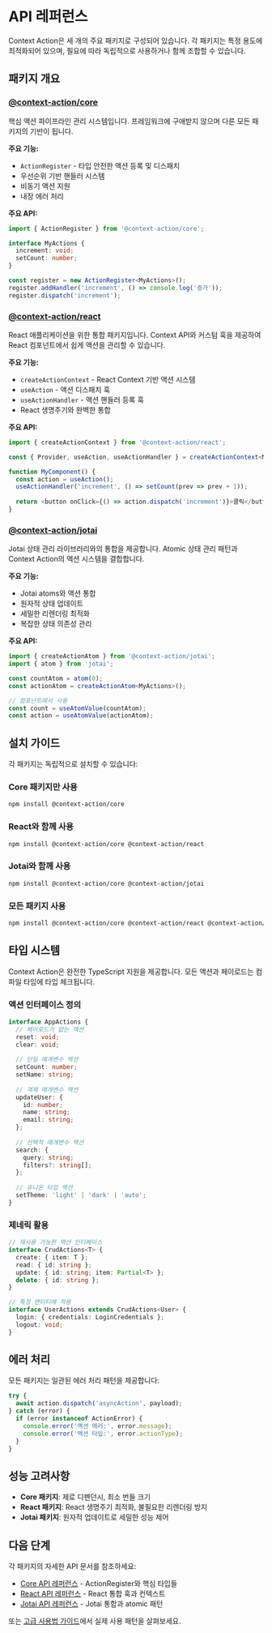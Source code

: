 # API 레퍼런스

Context Action은 세 개의 주요 패키지로 구성되어 있습니다. 각 패키지는 특정 용도에 최적화되어 있으며, 필요에 따라 독립적으로 사용하거나 함께 조합할 수 있습니다.

## 패키지 개요

### [@context-action/core](/ko/api/core/)
핵심 액션 파이프라인 관리 시스템입니다. 프레임워크에 구애받지 않으며 다른 모든 패키지의 기반이 됩니다.

**주요 기능:**
- `ActionRegister` - 타입 안전한 액션 등록 및 디스패치
- 우선순위 기반 핸들러 시스템
- 비동기 액션 지원
- 내장 에러 처리

**주요 API:**
```typescript
import { ActionRegister } from '@context-action/core';

interface MyActions {
  increment: void;
  setCount: number;
}

const register = new ActionRegister<MyActions>();
register.addHandler('increment', () => console.log('증가'));
register.dispatch('increment');
```

### [@context-action/react](/ko/api/react/)
React 애플리케이션을 위한 통합 패키지입니다. Context API와 커스텀 훅을 제공하여 React 컴포넌트에서 쉽게 액션을 관리할 수 있습니다.

**주요 기능:**
- `createActionContext` - React Context 기반 액션 시스템
- `useAction` - 액션 디스패치 훅
- `useActionHandler` - 액션 핸들러 등록 훅
- React 생명주기와 완벽한 통합

**주요 API:**
```typescript
import { createActionContext } from '@context-action/react';

const { Provider, useAction, useActionHandler } = createActionContext<MyActions>();

function MyComponent() {
  const action = useAction();
  useActionHandler('increment', () => setCount(prev => prev + 1));
  
  return <button onClick={() => action.dispatch('increment')}>클릭</button>;
}
```

### [@context-action/jotai](/ko/api/jotai/)
Jotai 상태 관리 라이브러리와의 통합을 제공합니다. Atomic 상태 관리 패턴과 Context Action의 액션 시스템을 결합합니다.

**주요 기능:**
- Jotai atoms와 액션 통합
- 원자적 상태 업데이트
- 세밀한 리렌더링 최적화
- 복잡한 상태 의존성 관리

**주요 API:**
```typescript
import { createActionAtom } from '@context-action/jotai';
import { atom } from 'jotai';

const countAtom = atom(0);
const actionAtom = createActionAtom<MyActions>();

// 컴포넌트에서 사용
const count = useAtomValue(countAtom);
const action = useAtomValue(actionAtom);
```

## 설치 가이드

각 패키지는 독립적으로 설치할 수 있습니다:

### Core 패키지만 사용
```bash
npm install @context-action/core
```

### React와 함께 사용
```bash
npm install @context-action/core @context-action/react
```

### Jotai와 함께 사용
```bash
npm install @context-action/core @context-action/jotai
```

### 모든 패키지 사용
```bash
npm install @context-action/core @context-action/react @context-action/jotai
```

## 타입 시스템

Context Action은 완전한 TypeScript 지원을 제공합니다. 모든 액션과 페이로드는 컴파일 타임에 타입 체크됩니다.

### 액션 인터페이스 정의

```typescript
interface AppActions {
  // 페이로드가 없는 액션
  reset: void;
  clear: void;
  
  // 단일 매개변수 액션
  setCount: number;
  setName: string;
  
  // 객체 매개변수 액션
  updateUser: {
    id: number;
    name: string;
    email: string;
  };
  
  // 선택적 매개변수 액션
  search: {
    query: string;
    filters?: string[];
  };
  
  // 유니온 타입 액션
  setTheme: 'light' | 'dark' | 'auto';
}
```

### 제네릭 활용

```typescript
// 재사용 가능한 액션 인터페이스
interface CrudActions<T> {
  create: { item: T };
  read: { id: string };
  update: { id: string; item: Partial<T> };
  delete: { id: string };
}

// 특정 엔티티에 적용
interface UserActions extends CrudActions<User> {
  login: { credentials: LoginCredentials };
  logout: void;
}
```

## 에러 처리

모든 패키지는 일관된 에러 처리 패턴을 제공합니다:

```typescript
try {
  await action.dispatch('asyncAction', payload);
} catch (error) {
  if (error instanceof ActionError) {
    console.error('액션 에러:', error.message);
    console.error('액션 타입:', error.actionType);
  }
}
```

## 성능 고려사항

- **Core 패키지**: 제로 디펜던시, 최소 번들 크기
- **React 패키지**: React 생명주기 최적화, 불필요한 리렌더링 방지
- **Jotai 패키지**: 원자적 업데이트로 세밀한 성능 제어

## 다음 단계

각 패키지의 자세한 API 문서를 참조하세요:

- [Core API 레퍼런스](/ko/api/core/) - ActionRegister와 핵심 타입들
- [React API 레퍼런스](/ko/api/react/) - React 통합 훅과 컨텍스트
- [Jotai API 레퍼런스](/ko/api/jotai/) - Jotai 통합과 atomic 패턴

또는 [고급 사용법 가이드](/ko/guide/advanced)에서 실제 사용 패턴을 살펴보세요.